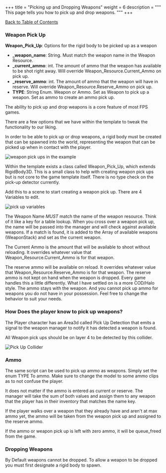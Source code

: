 +++
title = "Picking up and Dropping Weapons"
weight = 6
description = """
This page tells you how to pick up and drop weapons.
"""
+++

[Back to Table of Contents](Table_Of_Contents.md)

### **Weapon Pick Up**

**Weapon_Pick_Up**: Options for the rigid body to be picked up as a weapon
   - **_weapon_name**: String. Must match the weapon name in the Weapon Resource.
   - **_current_ammo**: int. The amount of ammo that the weapon has available to be shot right away. Will override Weapon_Resource.Current_Ammo on pick up.
   - **_reserve_ammo**: int. The amount of ammo that the weapon will have in reserve. Will override Weapon_Resource.Reserve_Ammo on pick up.
   - **TYPE**:  String Enum. Weapon or Ammo. Set as Weapon to pick up a weapon. Set as ammo to create an ammo pick up.

The ability to pick up and drop weapons is a core feature of most FPS games.

There are a few options that we have within the template to tweak the functionality to our liking.

In order to be able to pick up or drop weapons, a rigid body must be created that can be spawned into the world, representing the weapon that can be picked up when in contact with the player.

![weapon pick ups in the example](/images/weapon_pick_ups.png)

Within the template exists a class called Weapon_Pick_Up, which extends RigidBody3D. This is a small class to help with creating weapon pick ups but is not core to the game template itself. There is no type check on the pick-up detector currently.

Add this to a scene to start creating a weapon pick up. There are 4 Variables to edit.

![pick up variables](/images/pick_up.png)

The Weapon Name *MUST* match the name of the weapon resource. Think of it like a key for a table lookup. When you cross over a weapon pick up, the name will be passed into the manager and will check against available weapons. If a match is found, it is added to the Array of available weapons (WeaponStack) and set as the current weapon.

The Current Ammo is the amount that will be available to shoot without reloading. It overrides whatever value that Weapon_Resource.Current_Ammo is for that weapon.

The reserve ammo will be available on reload. It overrides whatever value that Weapon_Resource.Reserve_Ammo is for that weapon. The reserve ammo is not kept on hand when the weapon is dropped. Every game handles this a little differently. What I have settled on is a more COD/Halo style. The ammo stays with the weapon. And you cannot pick up ammo for weapons you do not have in your possession. Feel free to change the behavior to suit your needs.

### How Does the player know to pick up weapons?

The Player character has an Area3d called Pick Up Detection that emits a signal to the weapon manager to notify it has detected a weapon is found.

All Weapon pick ups should be on layer 4 to be detected by this collider.

![Pick Up Collider](/images/pick_up_colider.png)

### Ammo

The same script can be used to pick up ammo as weapons. Simply set the enum TYPE To ammo. Make sure to change the model to some ammo clips as to not confuse the player.

It does not matter if the ammo is entered as current or reserve. The manager will take the sum of both values and assign them to any weapon that the player has in their inventory that matches the name key.

If the player walks over a weapon that they already have and aren't at max ammo yet, the ammo will be taken from the weapon pick up and assigned to the reserve ammo.

If the ammo or weapon pick up is left with zero ammo, it will be queue_freed from the game.

### Dropping Weapons

By Default weapons cannot be dropped. To allow a weapon to be dropped you must first designate a rigid body to spawn.